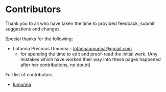 # Contributors

Thank you to all who have taken the time to provided feedback, submit suggestions and changes.

Special thanks for the following:

* Lotanna Precious Umunna - lotannaumunna@gmail.com
  * for spending the time to edit and proof-read the initial work. (Any mistakes which have worked their way into these pages happened after her contributions, no doubt)

Full list of contributors
* [lumunna](https://github.com/lumunna)
